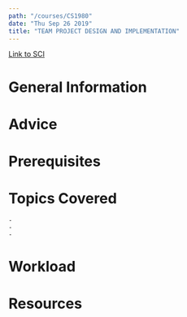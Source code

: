 ```yaml
---
path: "/courses/CS1980"
date: "Thu Sep 26 2019"
title: "TEAM PROJECT DESIGN AND IMPLEMENTATION"
---
```

[Link to SCI]("http://courses.sci.pitt.edu/courses/courses/view/CS-1980")

# General Information

# Advice


# Prerequisites
<!-- PREREQ_REPLACEMENT (Do not remove) -->

<!-- END PREREQ_REPLACEMENT (Do not remove) -->
# Topics Covered
	- 
	-
	-
# Workload

<!-- TESTIMONIALS
# Testimonials
This gets replaced with Gatsby, its
data comes from Google Sheets for easier
editing!
-->

# Resources
